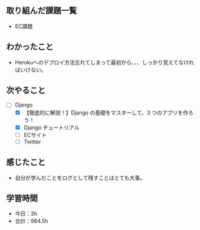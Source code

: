 ## 取り組んだ課題一覧
- EC課題

## わかったこと
- Herokuへのデプロイ方法忘れてしまって最初から、、、しっかり覚えてなければいけない。

## 次やること
- [ ] Django
   - [x] 【徹底的に解説！】Django の基礎をマスターして、3 つのアプリを作ろう！
   - [x] Django チュートリアル
   - [ ] ECサイト
   - [ ] Twitter

## 感じたこと
- 自分が学んだことをログとして残すことはとても大事。

## 学習時間

- 今日：3h
- 合計：984.5h